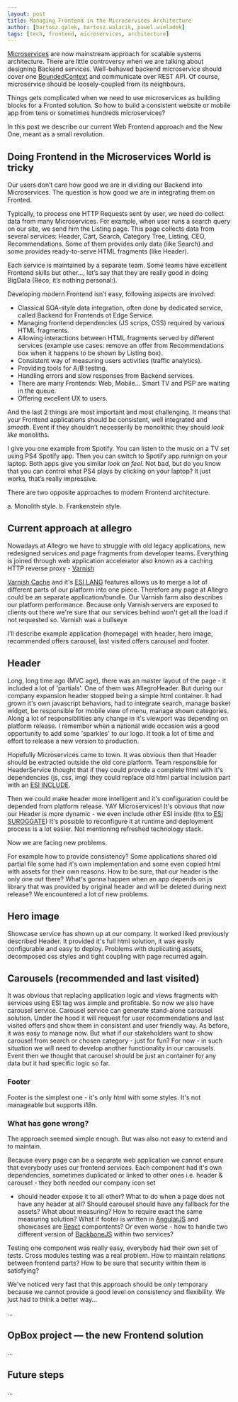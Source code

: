 ```yaml
---
layout: post
title: Managing Frontend in the Microservices Architecture
author: [bartosz.galek, bartosz.walacik, pawel.wieladek]
tags: [tech, frontend, microservices, architecture]
---
```


[Microservices](http://martinfowler.com/articles/microservices.html)
are now mainstream approach for scalable systems architecture.
There are little controversy when we are talking about designing Backend services.
Well-behaved backend microservice should cover one
[BoundedContext](http://martinfowler.com/bliki/BoundedContext.html)
and communicate over REST API.
Of course, microservice should be loosely-coupled from its neighbours.

Things gets complicated when we need to
use microservices as building blocks for a Fronted solution.
So how to build a consistent website or mobile app
from tens or sometimes hundreds microservices?

In this post we describe our current Web Frontend approach
and the New One, meant as a small revolution.

## Doing Frontend in the Microservices World is tricky
Our users don’t care how good we are in dividing our Backend into Microservices.
The question is how good we are in integrating them on Fronted.

Typically, to process one HTTP Requests sent by user, we need do collect data from many
Microservices.
For example, when user runs a search query on our site,
we send him the Listing page.
This page collects data from several services: Header, Cart, Search, Category Tree, Listing, CEO, Recommendations.
Some of them provides only data (like Search) and some provides ready-to-serve HTML fragments (like Header).

Each service is maintained by a separate team.
Some teams have excellent Frontend skills but other...,
let’s say that they are really good in doing BigData (Reco, it’s nothing personal:).

Developing modern Frontend isn’t easy, following aspects are involved:

* Classical SOA-style data integration, often done by dedicated service, called Backend for Frontends ot Edge Service.
* Managing frontend dependencies (JS scrips, CSS) required by various HTML fragments.
* Allowing interactions between HTML fragments served by different services
  (example use cases: remove an offer from Recommendations box when it happens to be shown by Listing box).
* Consistent way of measuring users activities (traffic analytics).
* Providing tools for A/B testing.
* Handling errors and slow responses from Backend services.
* There are many Frontends: Web, Mobile... Smart TV and PSP are waiting in the queue.
* Offering excellent UX to users.

And the last 2 things are most important and most challenging.
It means that your Frontend applications should be consistent, well integrated and *smooth*.
Event if they shouldn’t necesserily be monolithic they should *look like* monoliths.

I give you one example from Spotify.
You can listen to the music on a TV set using PS4 Spotify app.
Then you can switch to Spotify app runnign on your laptop.
Both apps give you similar *look an feel*.
Not bad, but do you know that you can control what PS4 plays
by clicking on your laptop? It just works, that’s really impressive.

There are two opposite approaches to modern Frontend architecture.

a. Monolith style.
b. Frankenstein style.


## Current approach at allegro

Nowadays at Allegro we have to struggle with old legacy applications, new redesigned services
and page fragments from developer teams. Everything is joined through web application accelerator
also known as a caching HTTP reverse proxy - [Varnish](https://www.varnish-cache.org)

[Varnish Cache](https://www.varnish-cache.org) and it's [ESI LANG](https://www.w3.org/TR/esi-lang) features
allows us to merge a lot of different parts of our platform into one piece. Therefore any page at Allegro could be an separate application/bundle.
Our Varnish farm also describes our platform performance. Because only Varnish servers are exposed to clients out there we're sure that our services
behind won't get all the load if not requested so. Varnish was a bullseye

I'll describe example application (homepage) with header, hero image, recommended offers carousel, last visited offers carousel and footer.

## Header

Long, long time ago (MVC age), there was an master layout of the page - it included a lot of 'partials'.
One of them was AllegroHeader. But during our company expansion header stopped being a simple html container.
It had grown it's own javascript behaviors, had to integrate search, manage basket widget, be responsible for
mobile view of menu, manage shown categories. Along a lot of responsibilities any change in it's viewport was
depending on platform release. I remember when a national wide occasion was a good opportunity to add some 'sparkles'
to our logo. It took a lot of time and effort to release a new version to production.

Hopefully Microservices came to town. It was obvious then that Header should be extracted outside the old core platform.
Team responsible for HeaderService thought that if they could provide a complete html with it's dependencies (js, css, img)
they could replace old html partial inclusion part with an [ESI INCLUDE](https://en.wikipedia.org/wiki/Edge_Side_Includes).

Then we could make header more intelligent and it's configuration could be depended from platform release. YAY Microservices!
It's obvious that now our Header is more dynamic - we even include other ESI inside (thx to [ESI SUROGGATE](https://www.w3.org/TR/edge-arch/))
It's possible to reconfigure it at runtime and deployment process is a lot easier. Not mentioning refreshed technology stack.

Now we are facing new problems.

For example how to provide consistency? Some applications shared old partial file some had it's own implementation and some even copied
html with assets for their own reasons. How to be sure, that our header is the only one out there? What's gonna happen when an app depends
on js library that was provided by original header and will be deleted during next release? We encountered a lot of new problems.

## Hero image

Showcase service has shown up at our company. It worked liked previously described Header. It provided it's full html solution, it was easily
configurable and easy to deploy. Problems with duplicating assets, decomposed css styles and tight coupling with page <head> recurred again.

## Carousels (recommended and last visited)

It was obvious that replacing application logic and views fragments with services using ESI tag was simple and profitable.
So now we also have carousel service. Carousel service can generate stand-alone carousel solution. Under the hood it will request for
user recommendations and last visited offers and show them in consistent and user friendly way. As before, it was easy to manage now.
But what if our stakeholders want to show carousel from search or chosen category - just for fun? For now - in such situation we will
need to develop another functionality in our carousels. Event then we thought that carousel should be just an container for any data
but it had specific logic so far.

### Footer

Footer is the simplest one - it's only html with some styles. It's not manageable but supports i18n.

### What has gone wrong?

The approach seemed simple enough. But was also not easy to extend and to maintain.

Because every page can be a separate web application we cannot ensure that everybody uses our frontend services.
Each component had it's own dependencies, sometimes duplicated or linked to other ones i.e. header & carousel - they both needed our company icon set
- should header expose it to all other? What to do when a page does not have any header at all?
Should carousel should have any fallback for the assets? What about measuring? How to require exact the same measuring solution?
What if footer is written in [AngularJS](https://angularjs.org) and showcases are [React](https://facebook.github.io/react/) compontents?
Or even worse - how to handle two different version of [BackboneJS](http://backbonejs.org) within two services?

Testing one component was really easy, everybody had their own set of tests. Cross modules testing was a real problem.
How to maintain relations between frontend parts? How to be sure that security within them is satisfying? 

We've noticed very fast that this approach should be only temporary because we cannot provide a good level on consistency and
flexibility. We just had to think a better way...

...

## OpBox project &mdash; the new Frontend solution
...

## Future steps
...

